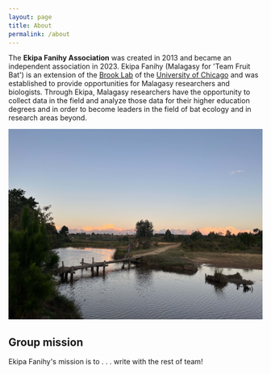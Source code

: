 ```yaml
---
layout: page
title: About
permalink: /about
---
```



The **Ekipa Fanihy Association** was created in 2013 and became an independent association in 2023. Ekipa Fanihy (Malagasy for 'Team Fruit Bat') is an extension of the [Brook Lab]( https://brooklab.org/) of the [University of Chicago](https://uchicago.edu) and was established to provide opportunities for Malagasy researchers and biologists. Through Ekipa, Malagasy researchers have the opportunity to collect data in the field and analyze those data for their higher education degrees and in order to become leaders in the field of bat ecology and in research areas beyond.

<img src="/assets/river_Morarano.jpeg" alt="river" class="float-end col-md-5" />

<h2>Group mission</h2>

Ekipa Fanihy's mission is to . . . write with the rest of team!

